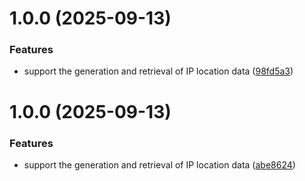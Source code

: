 # 1.0.0 (2025-09-13)


### Features

* support the generation and retrieval of IP location data ([98fd5a3](https://github.com/lzjyzq2/ip2region-gen/commit/98fd5a335a035f181e60c9f88c279774f62f341e))

# 1.0.0 (2025-09-13)


### Features

* support the generation and retrieval of IP location data ([abe8624](https://github.com/lzjyzq2/ip2region-gen/commit/abe86246e3a02598e0847c8125672f8f7fe69418))
